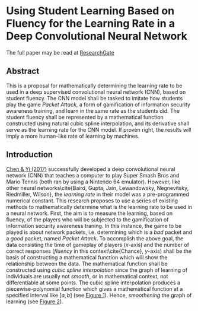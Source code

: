 Using Student Learning Based on Fluency for the Learning Rate in a Deep Convolutional Neural Network
==

The full paper may be read at [ResearchGate](https://goo.gl/phlQNY)

## Abstract
This is a proposal for mathematically determining the learning rate to be used in a deep supervised convolutional neural network (CNN), based on student fluency. The CNN model shall be tasked to imitate how students play the game _Packet Attack_, a form of gamification of information security awareness training, and learn in the same rate as the students did. The student fluency shall be represented by a mathematical function constructed using natural cubic spline interpolation, and its derivative shall serve as the learning rate for the CNN model. If proven right, the results will imply a more human-like rate of learning by machines.


## Introduction
[Chen & Yi (2017)](https://arxiv.org/abs/1702.05663) successfully developed a deep convolutional neural network (CNN) that teaches a computer to play Super Smash Bros and Mario Tennis (both ran by using a Nintendo 64 emulator). However, like other neural networks\cite{Baird, Gupta, Jain, Lewandowsky, Negnevitsky, Riedmiller, Wilson}, the _learning rate_ in their model was a pre-programmed numerical constant. This research proposes to use a series of existing methods to mathematically determine what is the learning rate to be used in a neural network.
First, the aim is to measure the learning, based on fluency, of the players who will be subjected to the gamification of information security awareness traning. In this instance, the game to be played is about network packets, i.e. determining which is a _bad_ packet and a _good_ packet, named _Packet Attack_.
To accomplish the above goal, the data consisting the time of gameplay of players ($x$-axis) and the number of correct responses (_fluency_ in this context\cite{Chance}, $y$-axis) shall be the basis of constructing a mathematical function which will show the relationship between the data.
The mathematical function shall be constructed using _cubic spline interpolation_ since the graph of learning of individuals are usually not _smooth_, or in mathematical context, not differentiable at some points. The cubic spline interpolation produces a piecewise-polynomial function which gives a mathematical function at a specified interval like $[a,b]$ (see [Figure 1](figures/spline.png)). Hence, _smoothening_ the graph of learning (see [Figure 2](figures/spline_1.png)).
